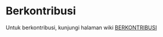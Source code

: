 # Berkontribusi

Untuk berkontribusi, kunjungi halaman wiki [BERKONTRIBUSI](https://github.com/taruma/hidrokit/wiki/Berkontribusi)

